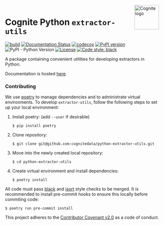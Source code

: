 <a href="https://cognite.com/">
    <img src="https://github.com/cognitedata/cognite-python-docs/blob/master/img/cognite_logo.png" alt="Cognite logo" title="Cognite" align="right" height="80" />
</a>

Cognite Python `extractor-utils`
================================
[![build](https://webhooks.dev.cognite.ai/build/buildStatus/icon?job=github-builds/python-extractor-utils/master)](https://jenkins.cognite.ai/job/github-builds/job/python-extractor-utils/job/master/)
[![Documentation Status](https://readthedocs.com/projects/cognite-extractor-utils/badge/?version=latest&token=a9bab88214cbf624706005f6a71bbd77964efc910f8e527c7b3d75edc016397c)](https://cognite-extractor-utils.readthedocs-hosted.com/en/latest/?badge=latest)
[![codecov](https://codecov.io/gh/cognitedata/python-extractor-utils/branch/master/graph/badge.svg?token=7AmVCpAh7I)](https://codecov.io/gh/cognitedata/python-extractor-utils)
[![PyPI version](https://badge.fury.io/py/cognite-extractor-utils.svg)](https://pypi.org/project/cognite-extractor-utils)
![PyPI - Python Version](https://img.shields.io/pypi/pyversions/cognte-extractor-utils)
[![License](https://img.shields.io/github/license/cognitedata/python-extractor-utils)](LICENSE)
[![Code style: black](https://img.shields.io/badge/code%20style-black-000000.svg)](https://github.com/ambv/black)

A package containing convenient utilities for developing extractors in Python.

Documentation is hosted [here](https://cognite-extractor-utils.readthedocs-hosted.com/en/latest/).


### Contributing

We use [poetry](https://python-poetry.org) to manage dependencies and to administrate virtual environments. To develop
`extractor-utils`, follow the following steps to set up your local environment:

 1. Install poetry: (add `--user` if desirable)
    ```
    $ pip install poetry
    ```
 2. Clone repository:
    ```
    $ git clone git@github.com:cognitedata/python-extractor-utils.git
    ```
 3. Move into the newly created local repository:
    ```
    $ cd python-extractor-utils
    ```
 4. Create virtual environment and install dependencies:
    ```
    $ poetry install
    ```

All code must pass [black](https://github.com/ambv/black) and [isort](https://github.com/timothycrosley/isort) style
checks to be merged. It is recommended to install pre-commit hooks to ensure this locally before commiting code:

```
$ poetry run pre-commit install
```

This project adheres to the [Contributor Covenant v2.0](https://www.contributor-covenant.org/version/2/0/code_of_conduct/)
as a code of conduct.

